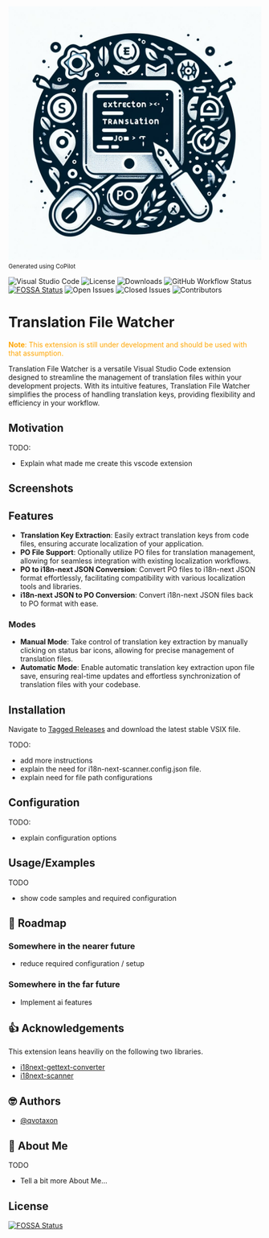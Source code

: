 ![Logo](./logo.jpg)
<small>Generated using CoPilot</small>

![Visual Studio Code](https://img.shields.io/badge/VS%20Code-^1.61.0-blue.png)
![License](https://img.shields.io/badge/License-MIT-blue.png)
![Downloads](https://img.shields.io/visual-studio-marketplace/d/qvotaxon.translation-file-watcher.png)
![GitHub Workflow Status](https://img.shields.io/github/actions/workflow/status/qvotaxon/translation-file-watcher/release.yml?branch=main)
[![FOSSA Status](https://app.fossa.com/api/projects/git%2Bgithub.com%2Fqvotaxon%2Ftranslation-file-watcher.svg?type=shield)](https://app.fossa.com/projects/git%2Bgithub.com%2Fqvotaxon%2Ftranslation-file-watcher?ref=badge_shield)
![Open Issues](https://img.shields.io/github/issues/qvotaxon/translation-file-watcher)
![Closed Issues](https://img.shields.io/github/issues-closed/qvotaxon/translation-file-watcher)
![Contributors](https://img.shields.io/github/contributors/qvotaxon/translation-file-watcher)

# Translation File Watcher

<span style="color:orange;">**Note**: This extension is still under development and should be used with that assumption.</span>

Translation File Watcher is a versatile Visual Studio Code extension designed to streamline the management of translation files within your development projects. With its intuitive features, Translation File Watcher simplifies the process of handling translation keys, providing flexibility and efficiency in your workflow.

## Motivation

TODO:

- Explain what made me create this vscode extension

## Screenshots

<!-- ![App Screenshot](https://via.placeholder.com/468x300?text=App+Screenshot+Here) -->

## Features

- **Translation Key Extraction**: Easily extract translation keys from code files, ensuring accurate localization of your application.
- **PO File Support**: Optionally utilize PO files for translation management, allowing for seamless integration with existing localization workflows.
- **PO to i18n-next JSON Conversion**: Convert PO files to i18n-next JSON format effortlessly, facilitating compatibility with various localization tools and libraries.
- **i18n-next JSON to PO Conversion**: Convert i18n-next JSON files back to PO format with ease.

### Modes

- **Manual Mode**: Take control of translation key extraction by manually clicking on status bar icons, allowing for precise management of translation files.
- **Automatic Mode**: Enable automatic translation key extraction upon file save, ensuring real-time updates and effortless synchronization of translation files with your codebase.

## Installation

Navigate to [Tagged Releases](https://github.com/qvotaxon/translation-file-watcher/tags) and download the latest stable VSIX file.

TODO:

- add more instructions
- explain the need for i18n-next-scanner.config.json file.
- explain need for file path configurations

## Configuration

TODO:

- explain configuration options

## Usage/Examples

TODO

- show code samples and required configuration

## 🚧 Roadmap

### Somewhere in the nearer future

- reduce required configuration / setup

### Somewhere in the far future

- Implement ai features

## 👍 Acknowledgements

This extension leans heaviliy on the following two libraries.

- [i18next-gettext-converter](https://github.com/i18next/i18next-gettext-converter)
- [i18next-scanner](https://github.com/i18next/i18next-scanner)

## 🤓 Authors

- [@qvotaxon](https://www.github.com/qvotaxon)

## 🚀 About Me

TODO

- Tell a bit more About Me...


## License
[![FOSSA Status](https://app.fossa.com/api/projects/git%2Bgithub.com%2Fqvotaxon%2Ftranslation-file-watcher.svg?type=large)](https://app.fossa.com/projects/git%2Bgithub.com%2Fqvotaxon%2Ftranslation-file-watcher?ref=badge_large)